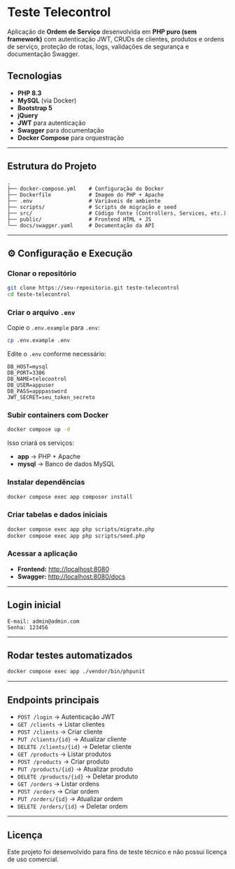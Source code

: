 # Teste Telecontrol

Aplicação de **Ordem de Serviço** desenvolvida em **PHP puro (sem framework)** com autenticação JWT, CRUDs de clientes, produtos e ordens de serviço, proteção de rotas, logs, validações de segurança e documentação Swagger.

## Tecnologias
- **PHP 8.3**
- **MySQL** (via Docker)
- **Bootstrap 5**
- **jQuery**
- **JWT** para autenticação
- **Swagger** para documentação
- **Docker Compose** para orquestração

---

## Estrutura do Projeto

```
.
├── docker-compose.yml    # Configuração do Docker
├── Dockerfile            # Imagem do PHP + Apache
├── .env                  # Variáveis de ambiente
├── scripts/              # Scripts de migração e seed
├── src/                  # Código fonte (Controllers, Services, etc.)
├── public/               # Frontend HTML + JS
└── docs/swagger.yaml     # Documentação da API
```

---

## ⚙️ Configuração e Execução

### Clonar o repositório
```bash
git clone https://seu-repositorio.git teste-telecontrol
cd teste-telecontrol
```

### Criar o arquivo `.env`
Copie o `.env.example` para `.env`:
```bash
cp .env.example .env
```

Edite o `.env` conforme necessário:
```env
DB_HOST=mysql
DB_PORT=3306
DB_NAME=telecontrol
DB_USER=appuser
DB_PASS=apppassword
JWT_SECRET=seu_token_secreto
```

### Subir containers com Docker
```bash
docker compose up -d
```
Isso criará os serviços:
- **app** → PHP + Apache
- **mysql** → Banco de dados MySQL

### Instalar dependências
```bash
docker compose exec app composer install
```

### Criar tabelas e dados iniciais
```bash
docker compose exec app php scripts/migrate.php
docker compose exec app php scripts/seed.php
```

### Acessar a aplicação
- **Frontend:** [http://localhost:8080](http://localhost:8080)
- **Swagger:** [http://localhost:8080/docs](http://localhost:8080/docs)

---

## Login inicial
```
E-mail: admin@admin.com
Senha: 123456
```

---

## Rodar testes automatizados
```bash
docker compose exec app ./vendor/bin/phpunit
```

---

## Endpoints principais

- `POST /login` → Autenticação JWT
- `GET /clients` → Listar clientes
- `POST /clients` → Criar cliente
- `PUT /clients/{id}` → Atualizar cliente
- `DELETE /clients/{id}` → Deletar cliente
- `GET /products` → Listar produtos
- `POST /products` → Criar produto
- `PUT /products/{id}` → Atualizar produto
- `DELETE /products/{id}` → Deletar produto
- `GET /orders` → Listar ordens
- `POST /orders` → Criar ordem
- `PUT /orders/{id}` → Atualizar ordem
- `DELETE /orders/{id}` → Deletar ordem

---

## Licença
Este projeto foi desenvolvido para fins de teste técnico e não possui licença de uso comercial.

